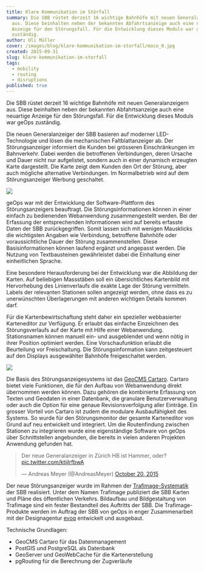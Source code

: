 ```yaml
---
title: Klare Kommunikation im Störfall
summary: Die SBB rüstet derzeit 16 wichtige Bahnhöfe mit neuen Generalanzeigern
  aus. Diese beinhalten neben der bekannten Abfahrtsanzeige auch eine neuartige
  Anzeige für den Störungsfall. Für die Entwicklung dieses Moduls war geOps
  zuständig.
author: Uli Müller
cover: /images/blog/klare-kommunikation-im-storfall/moco_0.jpg
created: 2015-09-31
slug: klare-kommunikation-im-storfall
tags:
  - mobility
  - routing
  - disruptions
published: true
---
```

Die SBB rüstet derzeit 16 wichtige Bahnhöfe mit neuen Generalanzeigern aus. Diese beinhalten neben der bekannten Abfahrtsanzeige auch eine neuartige Anzeige für den Störungsfall. Für die Entwicklung dieses Moduls war geOps zuständig.

Die neuen Generalanzeiger der SBB basieren auf moderner LED-Technologie und lösen die mechanischen Faltblattanzeiger ab. Der Störungsanzeiger informiert die Kunden bei grösseren Einschränkungen im Bahnverkehr. Dabei werden die betroffenen Verbindungen, deren Ursache und Dauer nicht nur aufgelistet, sondern auch in einer dynamisch erzeugten Karte dargestellt. Die Karte zeigt dem Kunden den Ort der Störung, aber auch mögliche alternative Verbindungen. Im Normalbetrieb wird auf dem Störungsanzeiger Werbung geschaltet.

![](/images/blog/klare-kommunikation-im-storfall/moco_bern_web.jpg)

geOps war mit der Entwicklung der Software-Plattform des Störungsanzeigers beauftragt. Die Störungsinformationen können in einer einfach zu bedienenden Webanwendung zusammengestellt werden. Bei der Erfassung der entsprechenden Informationen wird auf bereits erfasste Daten der SBB zurückgegriffen. Somit lassen sich mit wenigen Mausklicks die wichtigsten Angaben wie Verbindung, betroffene Bahnhöfe oder voraussichtliche Dauer der Störung zusammenstellen. Diese Basisinformationen können laufend ergänzt und angepasst werden. Die Nutzung von Textbausteinen gewährleistet dabei die Einhaltung einer einheitlichen Sprache.

Eine besondere Herausforderung bei der Entwicklung war die Abbildung der Karten. Auf beliebigen Massstäben soll ein übersichtliches Kartenbild mit Hervorhebung des Linienverlaufs die exakte Lage der Störung vermitteln. Labels der relevanten Stationen sollen angezeigt werden, ohne dass es zu unerwünschten Überlagerungen mit anderen wichtigen Details kommen darf.

Für die Kartenbewirtschaftung steht daher ein spezieller webbasierter Karteneditor zur Verfügung. Er erlaubt das einfache Einzeichnen des Störungsverlaufs auf der Karte mit Hilfe einer Webanwendung. Stationsnamen können manuell ein- und ausgeblendet und wenn nötig in ihrer Position optimiert werden. Eine Vorschaufunktion erlaubt die Beurteilung vor Freischaltung. Die Störungsinformation kann zeitgesteuert auf den Displays ausgewählter Bahnhöfe freigeschaltet werden.

![](/images/blog/klare-kommunikation-im-storfall/mocomap.png)

Die Basis des Störungsanzeigesystems ist das [GeoCMS Cartaro](http://cartaro.org). Cartaro bietet viele Funktionen, die für den Aufbau von Webanwendung direkt übernommen werden können. Dazu gehören die kombinierte Erfassung von Texten und Geodaten in einer Datenbank, die granulare Benutzerverwaltung oder auch die Option für eine genaue Revisionsverfolgung aller Einträge. Ein grosser Vorteil von Cartaro ist zudem die modulare Ausbaufähigkeit des Systems. So wurde für den Störungsmonitor der gesamte Karteneditor von Grund auf neu entwickelt und integriert. Um die Routenfindung zwischen Stationen zu integrieren wurde eine eigenständige Software von geOps über Schnittstellen angebunden, die bereits in vielen anderen Projekten Anwendung gefunden hat.

> Der neue Generalanzeiger in Zürich HB ist Hammer, oder? [pic.twitter.com/ktijlrfbwA](https://t.co/ktijlrfbwA)
> 
> — Andreas Meyer (@AndreasMeyer) [October 20, 2015](https://twitter.com/AndreasMeyer/status/656434347185217536)

Der neue Störungsanzeiger wurde im Rahmen der [Trafimage-Systematik](http://www.trafimage.ch) der SBB realisiert. Unter dem Namen Trafimage publiziert die SBB Karten und Pläne des öffentlichen Verkehrs. Bildaufbau und Bildgestaltung von Trafimage sind ein fester Bestandteil des Auftritts der SBB. Die Trafimage-Produkte werden im Auftrag der SBB von geOps in enger Zusammenarbeit mit der Designagentur [evoq](http://www.evoq.ch) entwickelt und ausgebaut.

Technische Grundlagen:

*   GeoCMS Cartaro für das Datenmanagement
*   PostGIS und PostgreSQL als Datenbank
*   GeoServer und GeoWebCache für die Kartenerstellung
*   pgRouting für die Berechnung der Zugverläufe